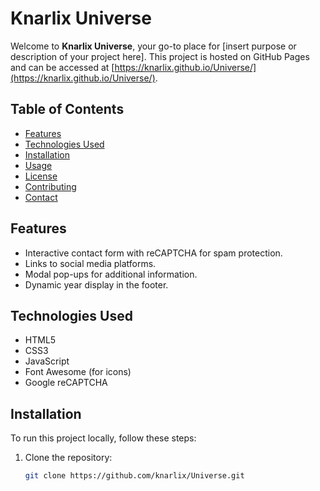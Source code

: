 # Knarlix Universe

Welcome to **Knarlix Universe**, your go-to place for [insert purpose or description of your project here]. This project is hosted on GitHub Pages and can be accessed at [https://knarlix.github.io/Universe/](https://knarlix.github.io/Universe/).

## Table of Contents

- [Features](#features)
- [Technologies Used](#technologies-used)
- [Installation](#installation)
- [Usage](#usage)
- [License](#license)
- [Contributing](#contributing)
- [Contact](#contact)

## Features

- Interactive contact form with reCAPTCHA for spam protection.
- Links to social media platforms.
- Modal pop-ups for additional information.
- Dynamic year display in the footer.

## Technologies Used

- HTML5
- CSS3
- JavaScript
- Font Awesome (for icons)
- Google reCAPTCHA

## Installation

To run this project locally, follow these steps:

1. Clone the repository:
   ```bash
   git clone https://github.com/knarlix/Universe.git
